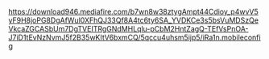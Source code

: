https://download946.mediafire.com/b7wn8w38ztygAmpt44Cdioy_p4wvV5yF9H8joPG8DgAfWul0XFhQJ33Qf8A4tc6ty6SA_YVDKCe3s5bsVuMDSzQeVkcaZGCASbUm7DgTVEITRgGNdMHLqlu-pCbM2HntZagQ-TEfVsPnOA-J7iD1tEvNzNvmJ5f2B35wKItV6bxmCQ/5qccu4uhsm5ijp5/iRa1n.mobileconfig
